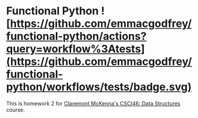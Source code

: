 # Functional Python ![https://github.com/emmacgodfrey/functional-python/actions?query=workflow%3Atests](https://github.com/emmacgodfrey/functional-python/workflows/tests/badge.svg)

This is homework 2 for [Claremont McKenna's CSCI46: Data Structures](https://github.com/mikeizbicki/cmc-csci046) course.
